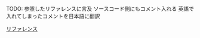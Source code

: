 TODO: 参照したリファレンスに言及
ソースコード側にもコメント入れる
英語で入れてしまったコメントを日本語に翻訳

[リファレンス](https://developers.google.com/calendar/api/v3/reference?hl=ja)